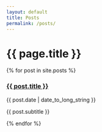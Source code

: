 ```yaml
---
layout: default
title: Posts
permalink: /posts/
---
```

<h1>{{ page.title }}</h1>
<div id='posts' class='section'>
    {% for post in site.posts %}
    <div class='post-row'>
        <p class='post-title'>
            <a href="{{ post.url }}">
                <h3>{{ post.title }}</h3>
            </a>
        </p>
        <p class='post-date'>
            {{ post.date | date_to_long_string }}
        </p>
    </div>
    <p class='post-subtitle'>
        {{ post.subtitle }}
    </p>
    {% endfor %}
</div>
